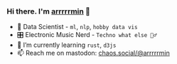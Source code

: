 ### Hi there. I'm [arrrrrmin](https://arrrrrmin.dev) 👋

- 🚀 Data Scientist - `ml`, `nlp`, `hobby data vis`
- 🎛️ Electronic Music Nerd - `Techno what else 🤷‍♂️`
- 🌱 I’m currently learning `rust`, `d3js`
- 📫 Reach me on mastodon: [chaos.social/@arrrrrmin](https://chaos.social/@arrrrrmin)

<!--
**arrrrrmin/arrrrrmin** is a ✨ _special_ ✨ repository because its `README.md` (this file) appears on your GitHub profile.

Here are some ideas to get you started:

- 🔭 I’m currently working on ...
- 🌱 I’m currently learning ...
- 👯 I’m looking to collaborate on ...
- 🤔 I’m looking for help with ...
- 💬 Ask me about ...
- 📫 How to reach me: ...
- 😄 Pronouns: ...
- ⚡ Fun fact: ...
-->
